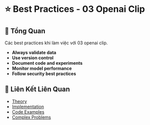 # ⭐ Best Practices - 03 Openai Clip

## 🎯 Tổng Quan

Các best practices khi làm việc với 03 openai clip.

- **Always validate data**
- **Use version control**
- **Document code and experiments**
- **Monitor model performance**
- **Follow security best practices**

## 🔗 Liên Kết Liên Quan

- [Theory](./THEORY_03_openai_clip.md)
- [Implementation](./IMPLEMENTATION_03_openai_clip.md)
- [Code Examples](./CODE_EXAMPLES_03_openai_clip.md)
- [Complex Problems](./COMPLEX_PROBLEMS.md)
